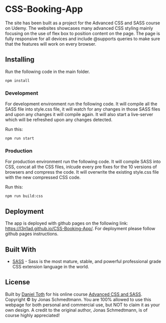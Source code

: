 # CSS-Booking-App

The site has been built as a project for the Advanced CSS and SASS course on Udemy. The websites showcases many advanced CSS styling mainly focusing on the use of flex box to position content on the page. The page is fully responsive for all devices and include @supports queries to make sure that the features will work on every browser.

## Installing

Run the following code in the main folder.

```
npm install
```

### Development

For development environment run the following code. It will compile all the SASS file into style.css file, it will watch for any changes in those SASS files and upon any changes it will compile again. It will also start a live-server which will be refreshed upon any changes detected.

Run this:

```
npm run start
```

### Production

For production environment run the following code. It will compile SASS into CSS, concat all the CSS files, inlcude every pre fixes for the 10 versions of browsers and compress the code. It will overwrite the existing style.css file with the new compressed CSS code.

Run this:

```
npm run build:css
```

## Deployment

The app is deployed with github pages on the following link: https://l3n1ad.github.io/CSS-Booking-App/. For deployment please follow github pages instructions. 

## Built With

* [SASS](https://sass-lang.com/) - Sass is the most mature, stable, and powerful professional grade CSS extension language in the world.

## License

Built by [Daniel Toth](https://www.linkedin.com/in/danieltoth0910/) for his online course [Advanced CSS and SASS](https://www.udemy.com/course/advanced-css-and-sass/). Copyright &copy; by Jonas Schmedtmann. You are 100% allowed to use this webpage for both personal and commercial use, but NOT to claim it as your own design. A credit to the original author, Jonas Schmedtmann, is of course highly appreciated!

